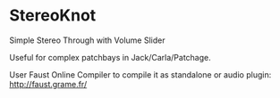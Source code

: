 # StereoKnot
Simple Stereo Through with Volume Slider

Useful for complex patchbays in Jack/Carla/Patchage.

User Faust Online Compiler to compile it as standalone or audio plugin: http://faust.grame.fr/
